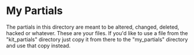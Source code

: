 # My Partials

The partials in this directory are meant to be altered, changed, deleted, hacked or whatever. These are your files. If you'd like to use a file from the "kit_partials" directory just copy it from there to the "my_partials" directory and use that copy instead.